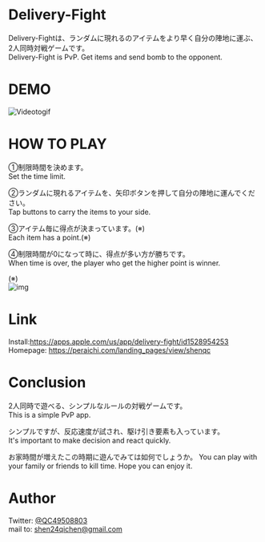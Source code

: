 # Delivery-Fight
Delivery-Fightは、ランダムに現れるのアイテムをより早く自分の陣地に運ぶ、2人同時対戦ゲームです。  
Delivery-Fight is PvP. Get items and send bomb to the opponent.

# DEMO
![Videotogif](https://user-images.githubusercontent.com/66754677/99961624-12fec280-2dd2-11eb-8b3f-af2c42137fbf.gif)


# HOW TO PLAY
①制限時間を決めます。  
Set the time limit.

②ランダムに現れるアイテムを、矢印ボタンを押して自分の陣地に運んでください。  
Tap buttons to carry the items to your side.

③アイテム毎に得点が決まっています。(※)  
Each item has a point.(※)

④制限時間が0になって時に、得点が多い方が勝ちです。  
When time is over, the player who get the higher point is winner.

(※)  
![img](https://user-images.githubusercontent.com/66754677/99960253-c9ad7380-2dcf-11eb-86ca-b5b4295608de.png)




# Link
Install:https://apps.apple.com/us/app/delivery-fight/id1528954253  
Homepage: https://peraichi.com/landing_pages/view/shenqc

# Conclusion
2人同時で遊べる、シンプルなルールの対戦ゲームです。  
This is a simple PvP app.

シンプルですが、反応速度が試され、駆け引き要素も入っています。  
It's important to make decision and react quickly.  

お家時間が増えたこの時期に遊んでみては如何でしょうか。
You can play with your family or friends to kill time. Hope you can enjoy it.  

# Author
Twitter: [@QC49508803](https://twitter.com/QC49508803)  
mail to: shen24qichen@gmail.com
